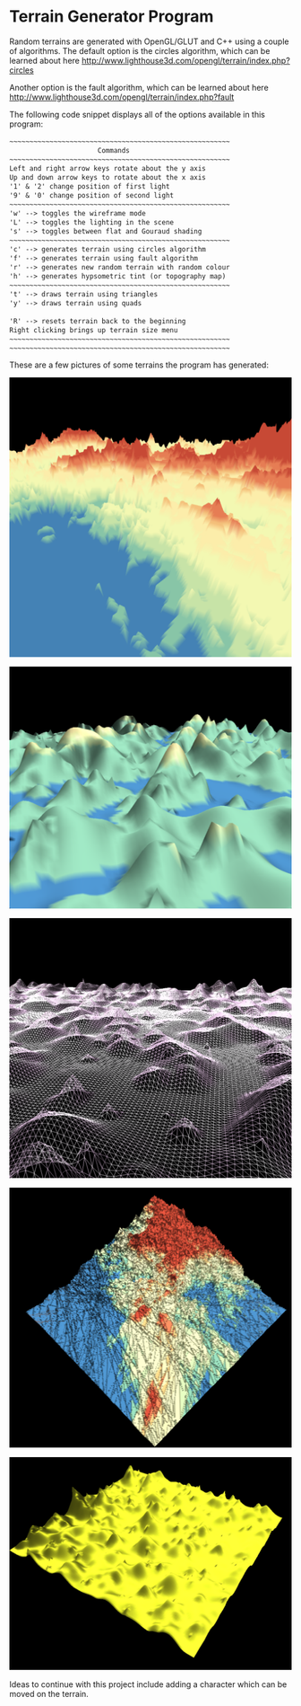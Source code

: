# Terrain Generator Program

Random terrains are generated with OpenGL/GLUT and C++ using a couple of algorithms. The default option is the circles algorithm, which can be learned about here http://www.lighthouse3d.com/opengl/terrain/index.php?circles

Another option is the fault algorithm, which can be learned about here http://www.lighthouse3d.com/opengl/terrain/index.php?fault

The following code snippet displays all of the options available in this program:

```
~~~~~~~~~~~~~~~~~~~~~~~~~~~~~~~~~~~~~~~~~~~~~~~~~~~~~~~
                      Commands
~~~~~~~~~~~~~~~~~~~~~~~~~~~~~~~~~~~~~~~~~~~~~~~~~~~~~~~
Left and right arrow keys rotate about the y axis
Up and down arrow keys to rotate about the x axis
'1' & '2' change position of first light
'9' & '0' change position of second light
~~~~~~~~~~~~~~~~~~~~~~~~~~~~~~~~~~~~~~~~~~~~~~~~~~~~~~~
'w' --> toggles the wireframe mode
'L' --> toggles the lighting in the scene
's' --> toggles between flat and Gouraud shading
~~~~~~~~~~~~~~~~~~~~~~~~~~~~~~~~~~~~~~~~~~~~~~~~~~~~~~~
'c' --> generates terrain using circles algorithm
'f' --> generates terrain using fault algorithm
'r' --> generates new random terrain with random colour
'h' --> generates hypsometric tint (or topography map)
~~~~~~~~~~~~~~~~~~~~~~~~~~~~~~~~~~~~~~~~~~~~~~~~~~~~~~~
't' --> draws terrain using triangles
'y' --> draws terrain using quads

'R' --> resets terrain back to the beginning
Right clicking brings up terrain size menu
~~~~~~~~~~~~~~~~~~~~~~~~~~~~~~~~~~~~~~~~~~~~~~~~~~~~~~~
~~~~~~~~~~~~~~~~~~~~~~~~~~~~~~~~~~~~~~~~~~~~~~~~~~~~~~~
```

These are a few pictures of some terrains the program has generated:

![ScreenShot](https://github.com/zicopan/C-CppProjects/blob/master/terrainGenerator/terrainPic0.png)

![ScreenShot](https://github.com/zicopan/C-CppProjects/blob/master/terrainGenerator/terrainPic1.png)

![ScreenShot](https://github.com/zicopan/C-CppProjects/blob/master/terrainGenerator/terrainPic2.png)

![ScreenShot](https://github.com/zicopan/C-CppProjects/blob/master/terrainGenerator/terrainPic3.png)

![ScreenShot](https://github.com/zicopan/C-CppProjects/blob/master/terrainGenerator/terrainPic4.png)

Ideas to continue with this project include adding a character which can be moved on the terrain.
